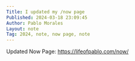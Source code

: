 ```yaml
---
Title: I updated my /now page
Published: 2024-03-18 23:09:45
Author: Pablo Morales
Layout: note
Tag: 2024, note, now page, note
---
```

Updated Now Page: https://lifeofpablo.com/now/
